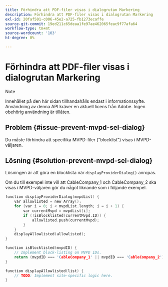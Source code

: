 ```yaml
---
title: Förhindra att PDF-filer visas i dialogrutan Markering
description: Förhindra att PDF-filer visas i dialogrutan Markering
exl-id: 20faf501-c006-45e2-a725-fb1273ecaffe
source-git-commit: 19ed211c65deaa1fe97ae462065feac9f77afa64
workflow-type: tm+mt
source-wordcount: '103'
ht-degree: 0%

---
```


# Förhindra att PDF-filer visas i dialogrutan Markering

>[!NOTE]
>
>Innehållet på den här sidan tillhandahålls endast i informationssyfte. Användning av denna API kräver en aktuell licens från Adobe. Ingen obehörig användning är tillåten.

## Problem {#issue-prevent-mvpd-sel-dialog}

Du måste förhindra att specifika MVPD-filer (&quot;blocklist&quot;) visas i MVPD-väljaren.


## Lösning {#solution-prevent-mvpd-sel-dialog}

Lösningen är att göra en blocklista när `displayProviderDialog()` anropas.

Om du till exempel inte vill att CableCompany_1 och CableCompany_2 ska visas i MVPD-väljaren gör du något liknande som i följande exempel.

```C
function displayProviderDialog(mvpdList) {
    var allowlisted = new Array();
    for (var i = 0; i < mvpdList.length; i = i + 1) {
        var currentMvpd = mvpdList[i];
        if (!isBlocklisted(currentMvpd.ID)) {
            allowlisted.push(currentMvpd);
        }
    }
    displayAllowlisted(allowlisted);
}

function isBlocklisted(mvpdID) {
    // Implement block-listing on MVPD IDs.
    return (mvpdID === 'CableCompany_1' || mvpdID === 'CableCompany_2');
}

function displayAllowlisted(list) {
    // TODO: Implement site-specific logic here.
} 
```

<!--
**Related Information**

* [Allow MVPDs in the Selection Dialog](/help/authentication/allow-mvpd-selectn-dialog.md)
* **Code samples**
* [Programmer integration guide](/help/authentication/programmer-integration-guide-overview.md)
-->
